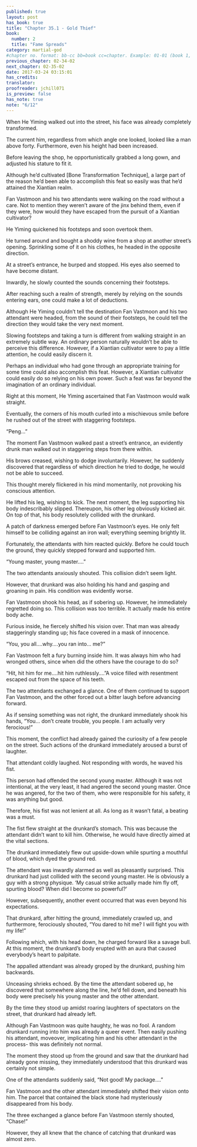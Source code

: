 ```yaml
---
published: true
layout: post
has_book: true
title: "Chapter 35.1 - Gold Thief"
book:
  number: 2
  title: "Fame Spreads"
category: martial-god
#chapter no. format: bb-cc bb=book cc=chapter. Example: 01-01 (book 1, chapter 1)
previous_chapter: 02-34-02
next_chapter: 02-35-02
date: 2017-03-24 03:15:01 
has_credits:
translator:
proofreader: jchill071
is_preview: false
has_note: true
note: "6/12"
---
```

When He Yiming walked out into the street, his face was already completely transformed.

The current him, regardless from which angle one looked, looked like a man above forty. Furthermore, even his height had been increased.

Before leaving the shop, he opportunistically grabbed a long gown, and adjusted his stature to fit it.
<!--more-->

Although he’d cultivated [Bone Transformation Technique], a large part of the reason he’d been able to accomplish this feat so easily was that he’d attained the Xiantian realm.

Fan Vastmoon and his two attendants were walking on the road without a care. Not to mention they weren’t aware of the jinx behind them, even if they were, how would they have escaped from the pursuit of a Xiantian cultivator?

He Yiming quickened his footsteps and soon overtook them.

He turned around and bought a shoddy wine from a shop at another street’s opening. Sprinkling some of it on his clothes, he headed in the opposite direction.

At a street’s entrance, he burped and stopped. His eyes also seemed to have become distant.

Inwardly, he slowly counted the sounds concerning their footsteps.

After reaching such a realm of strength, merely by relying on the sounds entering ears, one could make a lot of deductions.

Although He Yiming couldn’t tell the destination Fan Vastmoon and his two attendant were headed, from the sound of their footsteps, he could tell the direction they would take the very next moment.

Slowing footsteps and taking a turn is different from walking straight in an extremely subtle way. An ordinary person naturally wouldn’t be able to perceive this difference. However, if a Xiantian cultivator were to pay a little attention, he could easily discern it.

Perhaps an individual who had gone through an appropriate training for some time could also accomplish this feat. However, a Xiantian cultivator could easily do so relying on his own power. Such a feat was far beyond the imagination of an ordinary individual.

Right at this moment, He Yiming ascertained that Fan Vastmoon would walk straight.

Eventually, the corners of his mouth curled into a mischievous smile before he rushed out of the street with staggering footsteps.

“Peng…”

The moment Fan Vastmoon walked past a street’s entrance, an evidently drunk man walked out in staggering steps from there within.

His brows creased, wishing to dodge involuntarily. However, he suddenly discovered that regardless of which direction he tried to dodge, he would not be able to succeed.

This thought merely flickered in his mind momentarily, not provoking his conscious attention.

He lifted his leg, wishing to kick. The next moment, the leg supporting his body indescribably slipped. Thereupon, his other leg obviously kicked air. On top of that, his body resolutely collided with the drunkard.

A patch of darkness emerged before Fan Vastmoon’s eyes. He only felt himself to be colliding against an iron wall; everything seeming brightly lit.

Fortunately, the attendants with him reacted quickly. Before he could touch the ground, they quickly stepped forward and supported him.

“Young master, young master….”

The two attendants anxiously shouted. This collision didn’t seem light.

However, that drunkard was also holding his hand and gasping and groaning in pain. His condition was evidently worse.

Fan Vastmoon shook his head, as if sobering up. However, he immediately regretted doing so. This collision was too terrible. It actually made his entire body ache.

Furious inside, he fiercely shifted his vision over. That man was already staggeringly standing up; his face covered in a mask of innocence.

“You, you all….why….you ran into... me?” 

Fan Vastmoon felt a fury burning inside him. It was always him who had wronged others, since when did the others have the courage to do so?

“Hit, hit him for me….hit him ruthlessly….”A voice filled with resentment escaped out from the space of his teeth.

The two attendants exchanged a glance. One of them continued to support Fan Vastmoon, and the other forced out a bitter laugh before advancing forward.

As if sensing something was not right, the drunkard immediately shook his hands, “You... don’t create trouble, you people. I am actually very ferocious!”

This moment, the conflict had already gained the curiosity of a few people on the street. Such actions of the drunkard immediately aroused a burst of laughter.

That attendant coldly laughed. Not responding with words, he waved his fist.

This person had offended the second young master. Although it was not intentional, at the very least, it had angered the second young master. Once he was angered, for the two of them, who were responsible for his safety, it was anything but good.

Therefore, his fist was not lenient at all. As long as it wasn’t fatal, a beating was a must.

The fist flew straight at the drunkard’s stomach. This was because the attendant didn’t want to kill him. Otherwise, he would have directly aimed at the vital sections.

The drunkard immediately flew out upside-down while spurting a mouthful of blood, which dyed the ground red.

The attendant was inwardly alarmed as well as pleasantly surprised. This drunkard had just collided with the second young master. He is obviously a guy with a strong physique. ‘My casual strike actually made him fly off, spurting blood? When did I become so powerful?’

However, subsequently, another event occurred that was even beyond his expectations.

That drunkard, after hitting the ground, immediately crawled up, and furthermore, ferociously shouted, “You dared to hit me? I will fight you with my life!”

Following which, with his head down, he charged forward like a savage bull. At this moment, the drunkard’s body erupted with an aura that caused everybody’s heart to palpitate.

The appalled attendant was already groped by the drunkard, pushing him backwards.

Unceasing shrieks echoed. By the time the attendant sobered up, he discovered that somewhere along the line, he’d fell down, and beneath his body were precisely his young master and the other attendant.

By the time they stood up amidst roaring laughters of spectators on the street, that drunkard had already left.

Although Fan Vastmoon was quite haughty, he was no fool. A random drunkard running into him was already a queer event. Then easily pushing his attendant, moveover, implicating him and his other attendant in the process- this was definitely not normal.

The moment they stood up from the ground and saw that the drunkard had already gone missing, they immediately understood that this drunkard was certainly not simple.

One of the attendants suddenly said, “Not good! My package….”

Fan Vastmoon and the other attendant immediately shifted their vision onto him. The parcel that contained the black stone had mysteriously disappeared from his body.

The three exchanged a glance before Fan Vastmoon sternly shouted, “Chase!”

However, they all knew that the chance of catching that drunkard was almost zero.
